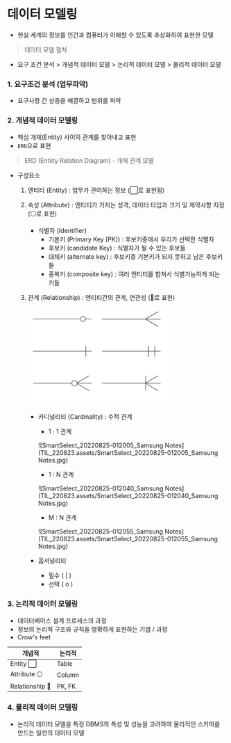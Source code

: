 # 데이터 모델링

- 현실 세계의 정보를 인간과 컴퓨터가 이해할 수 있도록 추상화하여 표현한 모델



> 데이터 모델 절차

- 요구 조건 분석 > 개념적 데이터 모델 > 논리적 데이터 모델 > 물리적 데이터 모델



### 1. 요구조건 분석 (업무파악)

- 요구사항 간 상충을 해결하고 범위를 파악



### 2. 개념적 데이터 모델링

- 핵심 개체(Entity) 사이의 관계를 찾아내고 표현
- `ERD`으로 표현

> ERD (Entiity Relation Diagram) - 개체 관계 모델

- 구성요소

  1. 엔티티 (Entity) : 업무가 관여하는 정보 (⬜로 표현됨)

  2. 속성 (Attribute) : 엔티티가 가지는 성격, 데이터 타입과 크기 및 제약사항 지정 (⚪로 표현) 
     - 식별자 (Identifier)
       - 기본키 (Primary Key [PK]) : 후보키중에서 우리가 선택한 식별자
       - 후보키 (candidate Key) : 식별자가 될 수 있는 후보들
       - 대체키 (alternate key) : 후보키중 기본키가 되지 못하고 남은 후보키들
       - 중복키 (composite key) : 여러 엔티티를 합쳐서 식별가능하게 되는 키들

  3. 관계 (Relationship) : 엔티티간의 관계, 연관성 (🔷로 표현)

     <img src="TIL_220823.assets/image-20220825012343694.png" alt="image-20220825012343694" style="zoom: 33%;" />

     - 카디널리티 (Cardinality) : 수적 관계

       - 1 : 1 관계

       ![SmartSelect_20220825-012005_Samsung Notes](TIL_220823.assets/SmartSelect_20220825-012005_Samsung Notes.jpg)

       - 1 : N 관계

       ![SmartSelect_20220825-012040_Samsung Notes](TIL_220823.assets/SmartSelect_20220825-012040_Samsung Notes.jpg)

       - M : N 관계

       ![SmartSelect_20220825-012055_Samsung Notes](TIL_220823.assets/SmartSelect_20220825-012055_Samsung Notes.jpg)

     - 옵셔널리티

       - 필수 ( | )
       - 선택 ( o )

       

### 3. 논리적 데이터 모델링

- 데이터베이스 설계 프로세스의 과정
- 정보의 논리적 구조와 규칙을 명확하게 표현하는 기법 / 과정
- Crow's feet

| 개념적         | 논리적 |
| -------------- | ------ |
| Entity ⬜       | Table  |
| Attribute ⚪    | Column |
| Relationship 🔷 | PK, FK |



### 4. 물리적 데이터 모델링

- 논리적 데이터 모델을 특정 DBMS의 특성 및 성능을 고려하여 물리적인 스키마를 만드는 일련의 데이터 모델
